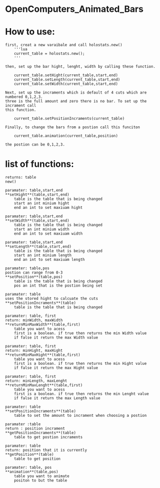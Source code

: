 # OpenComputers_Animated_Bars



# How to use:
	
	first, creat a new varaibale and call holostats.new()
		'''lua
		current_table = holostats.new();
		'''

	then, set up the bar hight, lenght, width by calling these function.
	
		current_table.setHight(current_table,start,end)
		current_table.setLength(current_table,start,end)
		current_table.setWidth(current_table,start,end)

	Next, set up the incraments which is default of 4 cuts which are numbered 0,1,2,3.
	three is the full amount and zero there is no bar. To set up the incrament call
	this function.

		current_table.setPositionIncraments(current_table)

	Finally, to change the bars from a postion call this funciton 
	
		current_table.animation(current_table,position)

	the postion can be 0,1,2,3.
	
	
# list of functions:
	
	returns: table
	new() 
	
	paramater: table,start,end
	**setHight**(table,start,end)
		table is the table that is being changed
		start an int minium hight
		end an int to set maxiuam hight
	
	paramater: table,start,end
	**setWidth**(table,start,end)
		table is the table that is being changed
		start an int minium width
		end an int to set maxiuam width
	
	paramater: table,start,end
	**setLength**(table,start,end)
		table is the table that is being changed
		start an int minium length
		end an int to set maxiuam length
	
	paramater: table,pos
	postion can range from 0-3
	**setPosition**(table,pos)
		table is the table that is being changed
		pos an int that is the postion being set
	
	paramater: table
	uses the stored hight to calcuate the cuts
	**setPositionIncraments**(table)
		table is the table that is being changed
	
	paramater: table, first
	return: minWidth, maxWidth
	**returnMinMaxWidth**(table,first)	
		table you want to acess
		first is a boolean. if true then returns the min Width value
		if false it return the max Width value

	paramater: table, first
	return: minHight, maxHight
	**returnMinMaxHight**(table,first)	
		table you want to acess
		first is a boolean. if true then returns the min Hight value
		if false it return the max Hight value

	paramater: table, first
	return: minLength, maxLenght
	**returnMinMaxLenght**(table,first)	
		table you want to acess
		first is a boolean. if true then returns the min Lenght value
		if false it return the max Length value

	paramater: table
	**setPositionIncraments**(table)
		table to set the amount to incrament when choosing a postion 
	
	paramater :table
	return : position incrament
	**getPositionIncraments**(table)
		table to get postion incraments
	
	paramater: table
	return: position that it is currently
	**getPosition**(table)
		table to get position

	paramater: table, pos
	**animation**(table,pos)
		table you want to animate
		positon to but the table
